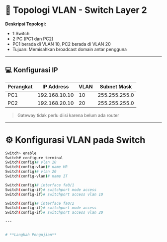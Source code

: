 # 🧷 Topologi VLAN - Switch Layer 2

**Deskripsi Topologi:**
- 1 Switch
- 2 PC (PC1 dan PC2)
- PC1 berada di VLAN 10, PC2 berada di VLAN 20
- Tujuan: Memisahkan broadcast domain antar pengguna

---

## 💻 Konfigurasi IP

| Perangkat | IP Address     | VLAN | Subnet Mask     |
|-----------|----------------|------|------------------|
| PC1       | 192.168.10.10  | 10   | 255.255.255.0    |
| PC2       | 192.168.20.10  | 20   | 255.255.255.0    |

> Gateway tidak perlu diisi karena belum ada router

---

# ⚙️ Konfigurasi VLAN pada Switch

```bash
Switch> enable
Switch# configure terminal
Switch(config)# vlan 10
Switch(config-vlan)# name HR
Switch(config)# vlan 20
Switch(config-vlan)# name IT

Switch(config)# interface fa0/1
Switch(config-if)# switchport mode access
Switch(config-if)# switchport access vlan 10

Switch(config)# interface fa0/2
Switch(config-if)# switchport mode access
Switch(config-if)# switchport access vlan 20

---


# **Langkah Pengujian**

